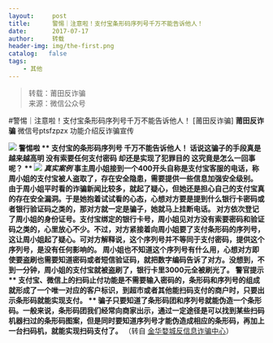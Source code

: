 ```yaml
---
layout:     post
title:      警惕｜注意啦！支付宝条形码序列号千万不能告诉他人！
date:       2017-07-17
author:     转载
header-img: img/the-first.png
catalog:   false
tags:
    - 其他
---
```


<blockquote><p>转载：莆田反诈骗<br>
来源：微信公众号</p></blockquote>

#警惕｜注意啦！支付宝条形码序列号千万不能告诉他人！
[莆田反诈骗]
**莆田反诈骗**
微信号ptsfzpzx
功能介绍反诈骗宣传

![]({{site.baseurl}}/postimg/oRBTzrlID1d8LeRkiaODLWa4XrvhibL3rwwjCArJ3joibZAoX018iaFAH7iasnSKqH0Dicx0TRC7y3Em5Wr6CCcgibSIA.jpeg)
**警惕啦
**
**支付宝的条形码序列号**
**千万不能告诉他人！**
**话说这骗子的手段真是越来越高明**
**没有索要任何支付密码**
**却还是实现了犯罪目的**
**这究竟是怎么一回事呢？
**
![]({{site.baseurl}}/postimg/h8yyiaGcz05aCviaEg45hiaYG4bjZGLY8xiaSepPicAfJG3KbsOFq6pUdicEicYNIicp0DAUXRUicBncgkm798bxfyvjHkA.png)
_**真实案例**_
事主周小姐接到一个400开头自称是支付宝客服的电话，称周小姐的支付宝被人盗取了，存在安全隐患，需要提供一些信息加强安全级别。
由于周小姐平时看的诈骗新闻比较多，就起了疑心，但她还是担心自己的支付宝真的存在安全漏洞。于是她抱着试试看的心态，心想对方要是提到什么银行卡密码或者银行验证码之类的，那对方就一定是骗子，她就马上挂断电话。
对方依次登记了周小姐的身份证号。支付宝绑定的银行卡号，周小姐见对方没有索要密码和验证码之类的，心里放心不少。不过，对方紧接着向周小姐要了支付条形码的序列号，这让周小姐起了疑心。可对方解释说，这个序列号并不等同于支付密码，提供这个序列号，是没有任何影响的。
周小姐也不知道这个序列号有什么用，心想对方即使要盗刷也需要知道密码或者短信验证码，就把数字编码告诉了对方。没想到，不到一分钟，周小姐的支付宝就被盗刷了，银行卡里3000元全被刷光了。
**警官提示**
**
支付宝、微信上的扫码止付功能是不需要输入密码的，条形码和序列号的组成就形成了一个唯一对应的客户标识，到超市或者其他能扫码支付的商户时，只要出示条形码就能实现支付。**
**
骗子只要知道了条形码团和序列号就能伪造一个条形码。一般来说，条形码团我们经常向商家出示，通过一定途径是可以找到某些扫码机器扫过的条形码图案，但是同时要知道序列号才能伪造成相应的条形码，再加上一台扫码机，就能实现扫码支付了。**
（转自
[金华婺城反信息诈骗中心](https://mp.weixin.qq.com/s?__biz=MzAwNTcwNzYyNQ==&mid=2654310537&idx=2&sn=eb57c9c2b1b3d461812c3403fc07a935&chksm=80d9b28fb7ae3b99e31d1441fbffceaf597f0f1024c9b0077dfca4090318cedc244468fb8116&scene=38&key=f57fc7001c9b61fad75945a5c106c4d3f5ca337f99a79924b8ee2aecda53b263ac2e23a47a00384cbb0c99e590102a9525c5220bda8829b528be918f01341e3589ddc11afad1823324bb19e3d28199a5&ascene=7&uin=Mjc0NTE2OTE2MA%3D%3D&devicetype=Windows+7&version=6203005d&pass_ticket=m3fPPI2bLENvrks%2FzAh0mJfQto7KazS7GFSNemNVjtL1SgYx4Z8uSUtPK09%2FwyNO&winzoom=1##)）
